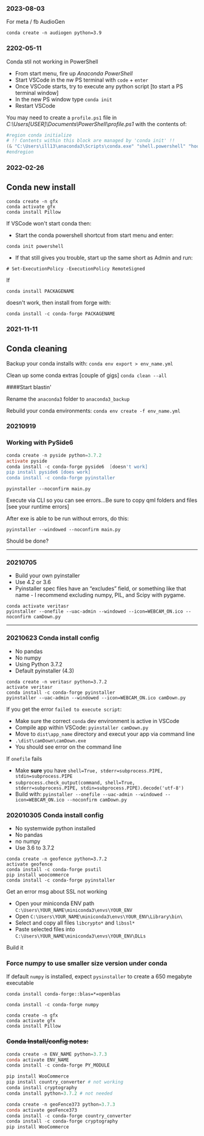 ### 2023-08-03

For meta / fb AudioGen

```conda create -n audiogen python=3.9```


### 2202-05-11

Conda stil not working in PowerShell

- From start menu, fire up *Anaconda PowerShell*
- Start VSCode in the nw PS terminal with ```code``` + ```enter```
- Once VSCode starts, try to execute any python script [to start a PS terminal window]
- In the new PS window type ```conda init```
- Restart VSCode

You may need to create a ```profile.ps1``` file in  *C:\Users\[USER]\Documents\PowerShell\profile.ps1* with the contents of:

```powershell
#region conda initialize
# !! Contents within this block are managed by 'conda init' !!
(& "C:\Users\ill13\anaconda3\Scripts\conda.exe" "shell.powershell" "hook") | Out-String | Invoke-Expression
#endregion
```



### 2022-02-26

## Conda new install

```
conda create -n gfx
conda activate gfx
conda install Pillow
```

If VSCode won't start conda then:

- Start the conda powershell shortcut from start menu and enter:
```
conda init powershell
```
- If that still gives you trouble, start up the same short as Admin and run:
```
# Set-ExecutionPolicy -ExecutionPolicy RemoteSigned
```

If 

```
conda install PACKAGENAME
```

doesn't work, then install from forge with:

```
conda install -c conda-forge PACKAGENAME
```

### 2021-11-11
## Conda cleaning

Backup your conda installs with:
```conda env export > env_name.yml ```

Clean up some conda extras [couple of gigs]
```conda clean --all```

####Start blastin'

Rename the ```anaconda3``` folder to ```anaconda3_backup```

Rebuild your conda environments:
```conda env create -f env_name.yml```

### 20210919
### Working with PySide6
```powershell
conda create -n pyside python=3.7.2
activate pyside
conda install -c conda-forge pyside6  [doesn't work]
pip install pyside6 [does work]
conda install -c conda-forge pyinstaller
```
```pyinstaller --noconfirm main.py```

Execute via CLI so you can see errors...Be sure to copy qml folders and files [see your runtime errors]

After exe is able to be run without errors, do this:

```pyinstaller --windowed --noconfirm main.py```

Should be done?

***

### 20210705
- Build your own pyinstaller
- Use 4.2 or 3.6
- Pyinstaller spec files have an “excludes” field, or something like that name - I recommend excluding numpy, PIL, and Scipy with pygame.

```
conda activate veritasr
pyinstaller --onefile --uac-admin --windowed --icon=WEBCAM_ON.ico --noconfirm camDown.py
```

***
### 20210623 Conda install config


- No pandas 
- No numpy
- Using Python 3.7.2
- Default pyinstaller (4.3)
```
conda create -n veritasr python=3.7.2
activate veritasr
conda install -c conda-forge pyinstaller
pyinstaller --uac-admin --windowed --icon=WEBCAM_ON.ico camDown.py
```

If you get the error ```failed to execute script```:
- Make sure the correct ```conda``` dev environment is active in VSCode
- Compile app within VSCode: ```pyinstaller camDown.py```
- Move to ```dist\app_name``` directory and execut your app via command line 
- ```.\dist\camDown\camDown.exe```
- You should see error on the command line

If ```onefile``` fails
- Make **sure** you have ```shell=True, stderr=subprocess.PIPE, stdin=subprocess.PIPE```
- ```subprocess.check_output(command, shell=True, stderr=subprocess.PIPE, stdin=subprocess.PIPE).decode('utf-8')```
- Build with: ```pyinstaller --onefile --uac-admin --windowed --icon=WEBCAM_ON.ico --noconfirm camDown.py```

### 202010305 Conda install config


- No systemwide python installed
- No pandas 
- no numpy
- Use 3.6 to 3.7.2
```
conda create -n geofence python=3.7.2
activate geofence
conda install -c conda-forge psutil
pip install woocommerce
conda install -c conda-forge pyinstaller
```
Get an error msg about SSL not working

- Open your miniconda ENV path ```C:\Users\YOUR_NAME\miniconda3\envs\YOUR_ENV``` 
- Open ```C:\Users\YOUR_NAME\miniconda3\envs\YOUR_ENV\Library\bin\```
- Select and copy all files ```libcrypto*``` and ```libssl*```
- Paste selected files into  ```C:\Users\YOUR_NAME\miniconda3\envs\YOUR_ENV\DLLs```


Build it


### Force numpy to use smaller size version under conda

If default ```numpy``` is installed, expect ```pysinstaller``` to create a 650 megabyte executable
```
conda install conda-forge::blas=*=openblas

conda install -c conda-forge numpy
```

```
conda create -n gfx
conda activate gfx
conda install Pillow
```

### ~~Conda Install/config notes:~~

```powershell
conda create -n ENV_NAME python=3.7.3
conda activate ENV_NAME
conda install -c conda-forge PY_MODULE
```

```powershell    
pip install WooCommerce
pip install country_converter # not working
conda install cryptography
conda install python=3.7.2 # not needed
```
    
```powershell
conda create -n geoFence373 python=3.7.3
conda activate geoFence373
conda install -c conda-forge country_converter
conda install -c conda-forge cryptography
pip install WooCommerce
```

